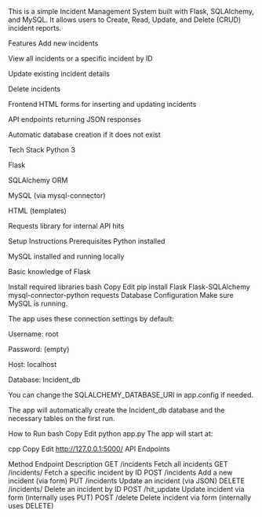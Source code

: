 This is a simple Incident Management System built with Flask, SQLAlchemy, and MySQL.
It allows users to Create, Read, Update, and Delete (CRUD) incident reports.

Features
Add new incidents

View all incidents or a specific incident by ID

Update existing incident details

Delete incidents

Frontend HTML forms for inserting and updating incidents

API endpoints returning JSON responses

Automatic database creation if it does not exist

Tech Stack
Python 3

Flask

SQLAlchemy ORM

MySQL (via mysql-connector)

HTML (templates)

Requests library for internal API hits

Setup Instructions
Prerequisites
Python installed

MySQL installed and running locally

Basic knowledge of Flask

Install required libraries
bash
Copy
Edit
pip install Flask Flask-SQLAlchemy mysql-connector-python requests
Database Configuration
Make sure MySQL is running.

The app uses these connection settings by default:

Username: root

Password: (empty)

Host: localhost

Database: Incident_db

You can change the SQLALCHEMY_DATABASE_URI in app.config if needed.

The app will automatically create the Incident_db database and the necessary tables on the first run.

How to Run
bash
Copy
Edit
python app.py
The app will start at:

cpp
Copy
Edit
http://127.0.0.1:5000/
API Endpoints

Method	Endpoint	Description
GET	/incidents	Fetch all incidents
GET	/incidents/<id>	Fetch a specific incident by ID
POST	/incidents	Add a new incident (via form)
PUT	/incidents	Update an incident (via JSON)
DELETE	/incidents/<id>	Delete an incident by ID
POST	/hit_update	Update incident via form (internally uses PUT)
POST	/delete	Delete incident via form (internally uses DELETE)
